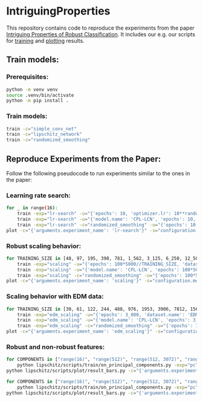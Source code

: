 # IntriguingProperties

This repository contains code to reproduce the experiments from the paper 
[Intriguing Properties of Robust Classification](https://arxiv.org/pdf/2412.04245).
It includes our e.g. our scripts for [training]() and [plotting]() results.

## Train models:

### Prerequisites:
```bash
python -m venv venv
source .venv/bin/activate
python -m pip install .
```

### Train models:
```bash
train -c="simple_conv_net"
train -c="lipschitz_network"
train -c="randomized_smoothing"
```

## Reproduce Experiments from the Paper:
Follow the following pseudocode to run experiments similar to the ones in the paper:

### Learning rate search:
```bash
for _ in range(16):
    train -exp="lr-search" -u="{'epochs': 10, 'optimizer.lr': 10**random.uniform(-3, 1)}"
    train -exp="lr-search" -u="{'model.name': 'CPL-LCN', 'epochs': 10, 'optimizer.lr': 10**random.uniform(-3, 1)}"
    train -exp="lr-search" -c="randomized_smoothing" -u="{'epochs': 10, 'optimizer.lr': 10**random.uniform(-3, 1)}" 
plot -c="{'arguments.experiment_name': 'lr-search'}" -s="configuration.model.name" -x="configuration.optimizer.lr" -xs=log
```

### Robust scaling behavior:
```bash
for TRAINING_SIZE in [48, 97, 195, 390, 781, 1_562, 3_125, 6_250, 12_500, 25_000, 50_000]:
    train -exp="scaling" -u="{'epochs': 100*5000//TRAINING_SIZE, 'dataset.training_size': TRAINING_SIZE, 'optimizer.lr': 0.1}"
    train -exp="scaling" -u="{'model.name': 'CPL-LCN', 'epochs': 100*5000//TRAINING_SIZE, 'dataset.training_size': TRAINING_SIZE, 'optimizer.lr': 1.}"
    train -exp="scaling" -c="randomized_smoothing" -u="{'epochs': 100*5000//TRAINING_SIZE, 'dataset.training_size': TRAINING_SIZE, 'optimizer.lr': 0.3}"
plot -c="{'arguments.experiment_name': 'scaling'}" -s="configuration.model.name" -x="configuration.dataset.training_size" -xs="log"
```

### Scaling behavior with EDM data:
```bash
for TRAINING_SIZE in [30, 61, 122, 244, 488, 976, 1953, 3906, 7812, 15625, 31250, 62500, 125000, 250000, 500000, 1000000]:
    train -exp="edm_scaling" -u="{'epochs': 3_000, 'dataset.name': 'EDMCIFAR10', 'dataset.training_size': TRAINING_SIZE, 'optimizer.lr': 0.1}"
    train -exp="edm_scaling" -u="{'model.name': 'CPL-LCN', 'epochs': 3_000, 'dataset.name': 'EDMCIFAR10', 'dataset.training_size': TRAINING_SIZE, 'optimizer.lr': 1.}"
    train -exp="edm_scaling" -c="randomized_smoothing" -u="{'epochs': 100, 'dataset.name': 'EDMCIFAR10', 'dataset.training_size': TRAINING_SIZE, 'optimizer.lr': 0.3}"
plot -c="{'arguments.experiment_name': 'edm_scaling'}" -s="configuration.model.name" -x="configuration.dataset.training_size" -xs="log"
```


### Robust and non-robust features:
```bash
for COMPONENTS in ["range(16)", "range(512)", "range(512, 3072)", "range(2048, 3072)", "list(range(16)) + list(range(512, 3072))"]:
    python lipschitz/scripts/train/on_principal_components.py -exp="pc" -c="simple_conv_net" -pc=COMPONENTS -u="{'epochs': 300}"
python lipschitz/scripts/plot/result_bars.py -c="{'arguments.experiment_name': 'pc'}" -s="configuration.model.name" -x="arguments.principal_components" -y="results.eval.Accuracy()"

for COMPONENTS in ["range(16)", "range(512)", "range(512, 3072)", "range(2048, 3072)", "list(range(16)) + list(range(512, 3072))"]:
    python lipschitz/scripts/train/on_principal_components.py -exp="pc" -pc=COMPONENTS -u="{'epochs': 3_000}"
python lipschitz/scripts/plot/result_bars.py -c="{'arguments.experiment_name': 'pc'}" -s="configuration.model.name" -x="arguments.principal_components"
```
